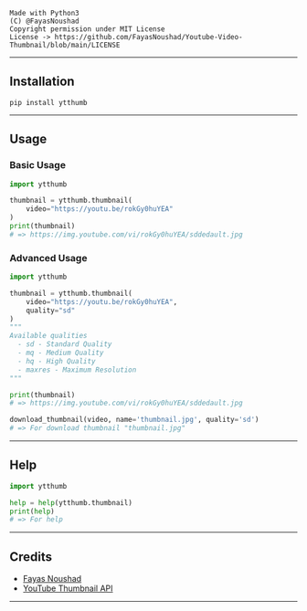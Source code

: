 ```
Made with Python3
(C) @FayasNoushad
Copyright permission under MIT License
License -> https://github.com/FayasNoushad/Youtube-Video-Thumbnail/blob/main/LICENSE
```

---

## Installation

```
pip install ytthumb
```

---

## Usage

### Basic Usage

```python
import ytthumb

thumbnail = ytthumb.thumbnail(
    video="https://youtu.be/rokGy0huYEA"
)
print(thumbnail)
# => https://img.youtube.com/vi/rokGy0huYEA/sddedault.jpg
```

### Advanced Usage

```python
import ytthumb

thumbnail = ytthumb.thumbnail(
    video="https://youtu.be/rokGy0huYEA",
    quality="sd"
)
"""
Available qualities
  - sd - Standard Quality
  - mq - Medium Quality
  - hq - High Quality
  - maxres - Maximum Resolution
"""

print(thumbnail)
# => https://img.youtube.com/vi/rokGy0huYEA/sddedault.jpg

download_thumbnail(video, name='thumbnail.jpg', quality='sd')
# => For download thumbnail "thumbnail.jpg"
```

---

## Help

```python
import ytthumb

help = help(ytthumb.thumbnail)
print(help)
# => For help
```

---

## Credits

- [Fayas Noushad](https://github.com/FayasNoushad)
- [YouTube Thumbnail API](https://img.youtube.com)

---

